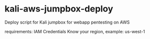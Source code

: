# kali-aws-jumpbox-deploy

Deploy script for Kali jumpbox for webapp pentesting on AWS

requirements:
IAM Credentials
Know your region, example: us-west-1
